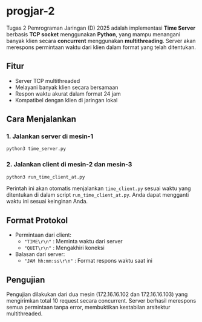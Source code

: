 # progjar-2
Tugas 2 Pemrograman Jaringan (D) 2025 adalah implementasi **Time Server** berbasis **TCP socket** menggunakan **Python**, yang mampu menangani banyak klien secara **concurrent** menggunakan **multithreading**. Server akan merespons permintaan waktu dari klien dalam format yang telah ditentukan.



## Fitur

- Server TCP multithreaded
- Melayani banyak klien secara bersamaan
- Respon waktu akurat dalam format 24 jam
- Kompatibel dengan klien di jaringan lokal



## Cara Menjalankan

### 1. Jalankan server di mesin-1
```bash
python3 time_server.py
```

### 2. Jalankan client di mesin-2 dan mesin-3
```bash
python3 run_time_client_at.py
```

Perintah ini akan otomatis menjalankan `time_client.py` sesuai waktu yang ditentukan di dalam script `run_time_client_at.py`. Anda dapat mengganti waktu ini sesuai keinginan Anda.



## Format Protokol

- Permintaan dari client:
  - `"TIME\r\n"` : Meminta waktu dari server
  - `"QUIT\r\n"` : Mengakhiri koneksi
- Balasan dari server:
  - `"JAM hh:mm:ss\r\n"` : Format respons waktu saat ini



## Pengujian
Pengujian dilakukan dari dua mesin (172.16.16.102 dan 172.16.16.103) yang mengirimkan total 10 request secara concurrent. Server berhasil merespons semua permintaan tanpa error, membuktikan kestabilan arsitektur multithreaded.
